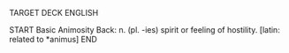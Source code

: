 TARGET DECK
ENGLISH

START
Basic
Animosity
Back: n. (pl. -ies) spirit or feeling of hostility. [latin: related to *animus]
END

